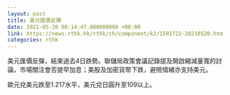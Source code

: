 ```yaml
---
layout: post
title: 美元匯價反彈
date: 2021-05-20 06:14:47.000000000 +08:00
link: https://news.rthk.hk/rthk/ch/component/k2/1591722-20210520.htm
categories: rthk
---
```


美元匯價反彈，結束過去4日跌勢。聯儲局政策會議記錄提及開啟縮減量寬的討論，市場關注會否提早加息；美股及加密貨幣下跌，避險情緒亦支持美元。

歐元兌美元跌至1.217水平，美元兌日圓升至109以上。
